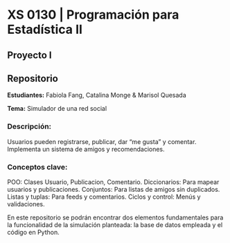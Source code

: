 # XS 0130 | Programación para Estadística II
## Proyecto I
## Repositorio 

**Estudiantes:**
Fabiola Fang, Catalina Monge & Marisol Quesada

**Tema:**
Simulador de una red social

### Descripción:
Usuarios pueden registrarse, publicar, dar “me gusta” y comentar.
Implementa un sistema de amigos y recomendaciones.

### Conceptos clave:
POO: Clases Usuario, Publicacion, Comentario.
Diccionarios: Para mapear usuarios y publicaciones.
Conjuntos: Para listas de amigos sin duplicados.
Listas y tuplas: Para feeds y comentarios.
Ciclos y control: Menús y validaciones.

En este repositorio se podrán encontrar dos elementos fundamentales para la funcionalidad de la simulación planteada: la base de datos empleada y el código en Python.

